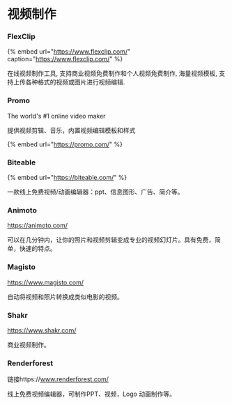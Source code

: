 # 视频制作

### FlexClip

{% embed url="https://www.flexclip.com/" caption="https://www.flexclip.com/" %}

在线视频制作工具, 支持商业视频免费制作和个人视频免费制作, 海量视频模板, 支持上传各种格式的视频或图片进行视频编辑.

### Promo

The world's \#1 online video maker

提供视频剪辑、音乐，内置视频编辑模板和样式

{% embed url="https://promo.com/" %}

### Biteable

{% embed url="https://biteable.com/" %}

一款线上免费视频/动画编辑器：ppt、信息图形、广告、简介等。

### Animoto

https://animoto.com/

可以在几分钟内，让你的照片和视频剪辑变成专业的视频幻灯片。具有免费，简单，快速的特点。

### Magisto

https://www.magisto.com/

自动将视频和照片转换成类似电影的视频。

### Shakr

https://www.shakr.com/

商业视频制作。

### Renderforest

链接https://www.renderforest.com/

线上免费视频编辑器，可制作PPT、视频，Logo 动画制作等。

